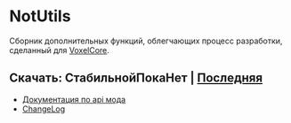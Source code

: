 # NotUtils

Сборник дополнительных функций, облегчающих процесс разработки, сделанный для [VoxelCore](https://github.com/MihailRis/VoxelEngine-Cpp).

## Скачать: СтабильнойПокаНет | [Последняя](https://github.com/kotisoff/NotUtils/archive/refs/heads/main.zip)

- [Документация по api мода](docs/index.md)
- [ChangeLog](changelog.md)
